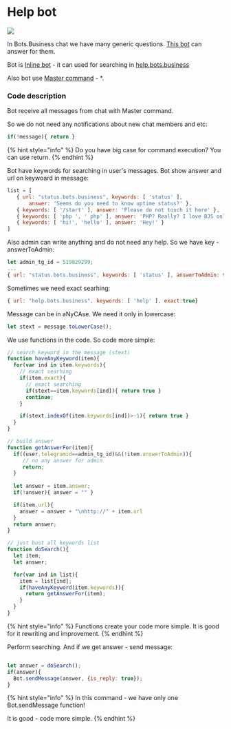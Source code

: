 # Help bot

![](<../.gitbook/assets/image (65).png>)

In Bots.Business chat we have many generic questions. [This bot](https://telegram.me/BBHelpBot) can answer for them.

Bot is [Inline bot](../bjs/inline-bot.md) - it can used for searching in [help.bots.business](http://127.0.0.1:5000/o/zVsoOYuMpZ1g1IdtVniv/s/-LVh0yg9olT-QWqi3AYt/)

Also bot use [Master command](https://help.bots.business/commands#how-to-execute-command-with-any-text-from-user-master-command) - \*.

### Code description

Bot receive all messages from chat with Master command.

So we do not need any notifications about new chat members and etc:

```javascript
if(!message){ return }
```

{% hint style="info" %}
Do you have big case for command execution? You can use return. &#x20;
{% endhint %}

Bot have keywords for searching in user's messages. Bot show answer and url on keywoard in message:

```javascript
list = [
   { url: "status.bots.business", keywords: [ 'status' ],
       answer: 'Seems do you need to know uptime status?' },
   { keywords: [ '/start' ], answer: 'Please do not touch it here' },
   { keywords: [ 'php ', ' php' ], answer: 'PHP? Really? I love BJS only' },
   { keywords: [ 'hi!', 'hello' ], answer: 'Hey!' }
]
```

Also admin can write anything and do not need any help. So we have key - answerToAdmin:

```javascript
let admin_tg_id = 519829299;
...
{ url: "status.bots.business", keywords: [ 'status' ], answerToAdmin: true }
```

Sometimes we need exact searhing:

```javascript
{ url: "help.bots.business", keywords: [ 'help' ], exact:true}
```

Message can be in aNyCAse. We need it only in lowercase:

```javascript
let stext = message.toLowerCase();
```

We use functions in the code. So code more simple:

```javascript
// search keyword in the message (stext)
function haveAnyKeyword(item){
  for(var ind in item.keywords){
    // exact searhing
    if(item.exact){
      // exact searching
      if(stext==item.keywords[ind]){ return true }
      continue;
    }

    if(stext.indexOf(item.keywords[ind])>-1){ return true }
  }
}

// build answer
function getAnswerFor(item){
  if((user.telegramid==admin_tg_id)&&(!item.answerToAdmin)){
     // no any answer for admin
     return;
  }
  
  let answer = item.answer;
  if(!answer){ answer = "" }

  if(item.url){
    answer = answer + "\nhttp://" + item.url
  }
  return answer;
}

// just bust all keywords list 
function doSearch(){
  let item;
  let answer;

  for(var ind in list){
    item = list[ind];
    if(haveAnyKeyword(item.keywords)){
      return getAnswerFor(item);
    }
  }
}
```

{% hint style="info" %}
Functions create your code more simple. It is good for it rewriting and improvement.
{% endhint %}

Perform searching. And if we get answer - send message:

```javascript

let answer = doSearch();
if(answer){
  Bot.sendMessage(answer, {is_reply: true});
}

```

{% hint style="info" %}
In this command - we have only one Bot.sendMessage function!

It is good - code more simple.
{% endhint %}
